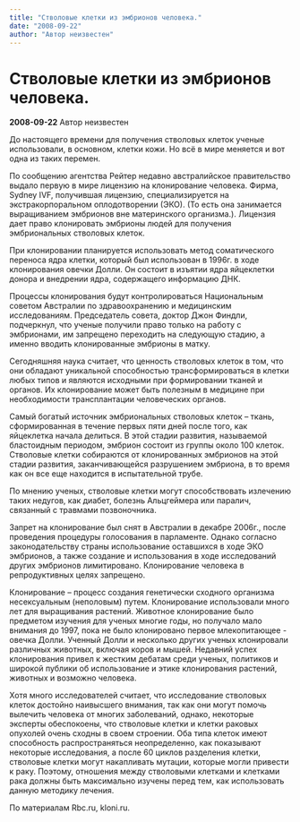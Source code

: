```yaml
---
title: "Стволовые клетки из эмбрионов человека."
date: "2008-09-22"
author: "Автор неизвестен"
---
```


# Стволовые клетки из эмбрионов человека.

**2008-09-22** Автор неизвестен

До настоящего времени для получения стволовых клеток ученые использовали, в основном, клетки кожи. Но всё в мире меняется и вот одна из таких перемен.

По сообщению агентства Рейтер недавно австралийское правительство выдало первую в мире лицензию на клонирование человека. Фирма, Sydney IVF, получившая лицензию, специализируется на экстракорпоральном оплодотворении (ЭКО). (То есть она занимается выращиванием эмбрионов вне материнского организма.). Лицензия дает право клонировать эмбрионы людей для получения эмбриональных стволовых клеток.

При клонировании планируется использовать метод соматического переноса ядра клетки, который был использован в 1996г. в ходе клонирования овечки Долли. Он состоит в изъятии ядра яйцеклетки донора и внедрении ядра, содержащего информацию ДНК.

Процессы клонирования будут контролироваться Национальным советом Австралии по здравоохранению и медицинским исследованиям. Председатель совета, доктор Джон Финдли, подчеркнул, что ученые получили право только на работу с эмбрионами, им запрещено переходить на следующую стадию, а именно вводить клонированные эмбрионы в матку.

Сегодняшняя наука считает, что ценность стволовых клеток в том, что они обладают уникальной способностью трансформироваться в клетки любых типов и являются исходными при формировании тканей и органов. Их клонирование может быть полезным в медицине при необходимости трансплантации человеческих органов.

Самый богатый источник эмбриональных стволовых клеток – ткань, сформированная в течение первых пяти дней после того, как яйцеклетка начала делиться. В этой стадии развития, называемой бластоидным периодом, эмбрион состоит из группы около 100 клеток. Стволовые клетки собираются от клонированных эмбрионов на этой стадии развития, заканчивающейся разрушением эмбриона, в то время как он все еще находится в испытательной трубе.

По мнению ученых, стволовые клетки могут способствовать излечению таких недугов, как диабет, болезнь Альцгеймера или паралич, связанный с травмами позвоночника.

Запрет на клонирование был снят в Австралии в декабре 2006г., после проведения процедуры голосования в парламенте. Однако согласно законодательству страны использование оставшихся в ходе ЭКО эмбрионов, а также создание и использования в ходе исследований других эмбрионов лимитировано. Клонирование человека в репродуктивных целях запрещено.

Клонирование – процесс создания генетически сходного организма несексуальным (неполовым) путем. Клонирование использовали много лет для выращивания растений. Животное клонирование было предметом изучения для ученых многие годы, но получало мало внимания до 1997, пока не было клонировано первое млекопитающее - овечка Долли. Ученный Долли и несколько других ученых клонировали различных животных, включая коров и мышей. Недавний успех клонирования привел к жестким дебатам среди ученых, политиков и широкой публики об использование и этике клонирования растений, животных и возможно человека.

Хотя много исследователей считает, что исследование стволовых клеток достойно наивысшего внимания, так как они могут помочь вылечить человека от многих заболеваний, однако, некоторые эксперты обеспокоены, что стволовые клетки и клетки раковых опухолей очень сходны в своем строении. Оба типа клеток имеют способность распространяться неопределенно, как показывают некоторые исследования, а после 60 циклов разделения клетки, стволовые клетки могут накапливать мутации, которые могли привести к раку. Поэтому, отношения между стволовыми клетками и клетками рака должны быть максимально изучены перед тем, как использовать данную методику лечения.

По материалам Rbc.ru, kloni.ru.